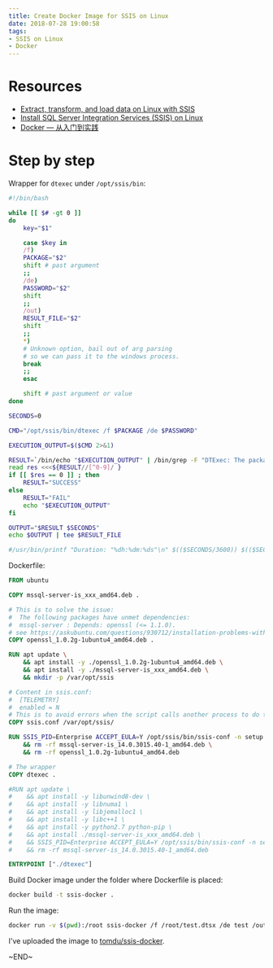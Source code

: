 ```yaml
---
title: Create Docker Image for SSIS on Linux
date: 2018-07-28 19:00:58
tags:
- SSIS on Linux
- Docker
---
```


# Resources

- [Extract, transform, and load data on Linux with SSIS](https://docs.microsoft.com/en-us/sql/linux/sql-server-linux-migrate-ssis)
- [Install SQL Server Integration Services (SSIS) on Linux](https://docs.microsoft.com/en-us/sql/linux/sql-server-linux-setup-ssis)
- [Docker — 从入门到实践](https://yeasy.gitbooks.io/docker_practice/)

<!-- more -->

# Step by step

Wrapper for `dtexec` under `/opt/ssis/bin`:

```bash
#!/bin/bash

while [[ $# -gt 0 ]]
do
    key="$1"

    case $key in
    /f)
    PACKAGE="$2"
    shift # past argument
    ;;
    /de)
    PASSWORD="$2"
    shift
    ;;
    /out)
    RESULT_FILE="$2"
    shift
    ;;
    *)
    # Unknown option, bail out of arg parsing
    # so we can pass it to the windows process.
    break
    ;;
    esac

    shift # past argument or value
done

SECONDS=0

CMD="/opt/ssis/bin/dtexec /f $PACKAGE /de $PASSWORD"

EXECUTION_OUTPUT=$($CMD 2>&1)

RESULT=`/bin/echo "$EXECUTION_OUTPUT" | /bin/grep -F "DTExec: The package execution returned" | /usr/bin/head -1`
read res <<<${RESULT//[^0-9]/ }
if [[ $res == 0 ]] ; then
    RESULT="SUCCESS"
else
    RESULT="FAIL"
    echo "$EXECUTION_OUTPUT"
fi

OUTPUT="$RESULT $SECONDS"
echo $OUTPUT | tee $RESULT_FILE

#/usr/bin/printf "Duration: "%dh:%dm:%ds"\n" $(($SECONDS/3600)) $(($SECONDS%3600/60)) $(($SECONDS%60))
```

Dockerfile:

```Dockerfile
FROM ubuntu

COPY mssql-server-is_xxx_amd64.deb .

# This is to solve the issue:
#  The following packages have unmet dependencies:
#  mssql-server : Depends: openssl (<= 1.1.0).
# see https://askubuntu.com/questions/930712/installation-problems-with-ms-sql-server-for-linux?stw=2#1033154
COPY openssl_1.0.2g-1ubuntu4_amd64.deb .

RUN apt update \
    && apt install -y ./openssl_1.0.2g-1ubuntu4_amd64.deb \
    && apt install -y ./mssql-server-is_xxx_amd64.deb \
    && mkdir -p /var/opt/ssis

# Content in ssis.conf:
#  [TELEMETRY]
#  enabled = N
# This is to avoid errors when the script calls another process to do the licensing
COPY ssis.conf /var/opt/ssis/

RUN SSIS_PID=Enterprise ACCEPT_EULA=Y /opt/ssis/bin/ssis-conf -n setup \
    && rm -rf mssql-server-is_14.0.3015.40-1_amd64.deb \
    && rm -rf openssl_1.0.2g-1ubuntu4_amd64.deb

# The wrapper
COPY dtexec .

#RUN apt update \
#    && apt install -y libunwind8-dev \
#    && apt install -y libnuma1 \
#    && apt install -y libjemalloc1 \
#    && apt install -y libc++1 \
#    && apt install -y python2.7 python-pip \
#    && apt install ./mssql-server-is_xxx_amd64.deb \
#    && SSIS_PID=Enterprise ACCEPT_EULA=Y /opt/ssis/bin/ssis-conf -n setup \
#    && rm -rf mssql-server-is_14.0.3015.40-1_amd64.deb

ENTRYPOINT ["./dtexec"]
```

Build Docker image under the folder where Dockerfile is placed:

```bash
docker build -t ssis-docker .
```

Run the image:

```bash
docker run -v $(pwd):/root ssis-docker /f /root/test.dtsx /de test /out /root/out.txt
```

I've uploaded the image to [tomdu/ssis-docker](https://hub.docker.com/r/tomdu/ssis-docker/).

~END~
